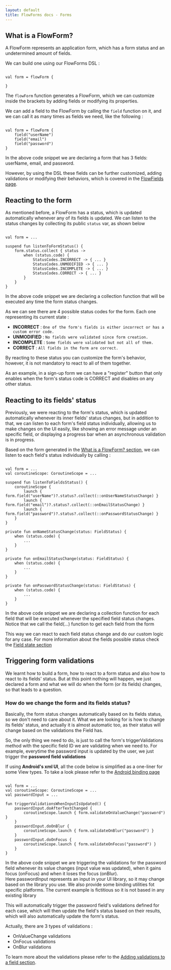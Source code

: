 ```yaml
---
layout: default
title: FlowForms docs - Forms
---
```


## What is a FlowForm?

A FlowForm represents an application form, which has a form status and an undetermined amount of fields. 

We can build one using our FlowForms DSL : 

<pre><code class="kotlin">
val form = flowForm {

}
</code></pre>

The `flowForm` function generates a FlowForm, which we can customize inside the brackets by adding fields or modifying its properties.

We can add a field to the FlowForm by calling the `field` function on it, and we can call it as many times as fields we need, like the following :

<pre><code class="kotlin">
val form = flowForm {
    field("userName")
    field("email")
    field("password")
}
</code></pre>
<p class="comment">In the above code snippet we are declaring a form that has 3 fields: userName, email, and password.</p>

However, by using the DSL these fields can be further customized, adding validations or modifying their behaviors, which is covered in the [FlowFields page](FlowField).

## Reacting to the form

As mentioned before, a FlowForm has a status, which is updated automatically whenever any of its fields is updated. We can listen to the status changes by collecting its public `status` var, as shown below

<pre><code class="kotlin">
val form = ...

suspend fun listenToFormStatus() {
    form.status.collect { status ->
        when (status.code) {
            StatusCodes.INCORRECT -> { ... }
            StatusCodes.UNMODIFIED -> { ... }
            StatusCodes.INCOMPLETE -> { ... }
            StatusCodes.CORRECT -> { ... }
        }
    }
}
</code></pre>
<p class="comment">In the above code snippet we are declaring a collection function that will be executed any time the form status changes.</p>

As we can see there are 4 possible status codes for the form. Each one representing its current state :

 - **INCORRECT** : `One of the form's fields is either incorrect or has a custom error code.`
 - **UNMODIFIED** : `No fields were validated since form creation.`
 - **INCOMPLETE** : `Some fields were validated but not all of them.`
 - **CORRECT** : `All fields in the form are correct.`

 By reacting to these status you can customize the form's behavior, however, it is not mandatory to react to all of them together.

<p class="comment">As an example, in a sign-up form we can have a "register" button that only enables when the form's status code is CORRECT and disables on any other status.</p>

## Reacting to its fields' status

Previously, we were reacting to the form's status, which is updated automatically whenever its inner fields' status changes, but in addition to that, we can listen to each form's field status individually, allowing us to make changes on the UI easily, like showing an error message under an specific field, or displaying a progress bar when an asynchronous validation is in progress.

Based on the form generated in the [What is a FlowForm? section](#what-is-a-flowform), we can listen to each field's status individually by calling :

<pre><code class="kotlin">
val form = ...
val coroutineScope: CoroutineScope = ...

suspend fun listenToFieldsStatus() {
    coroutineScope {
        launch { form.field("userName")?.status?.collect(::onUserNameStatusChange) }
        launch { form.field("email")?.status?.collect(::onEmailStatusChange) }
        launch { form.field("password")?.status?.collect(::onPasswordStatusChange) }
    }
}

private fun onNameStatusChange(status: FieldStatus) {
    when (status.code) {
        ...
    }
}

private fun onEmailStatusChange(status: FieldStatus) {
    when (status.code) {
        ...
    }
}

private fun onPasswordStatusChange(status: FieldStatus) {
    when (status.code) {
        ...
    }
}
</code></pre>
<p class="comment">In the above code snippet we are declaring a collection function for each field that will be executed whenever the specified field status changes.<br>
Notice that we call the field(...) function to get each field from the form</p>

This way we can react to each field status change and do our custom logic for any case. For more information about the fields possible status check the [Field state section](FlowField#field-state)

## Triggering form validations

We learnt how to build a form, how to react to a form status and also how to react to its fields' status. But at this point nothing will happen, we just declared a form and what we will do when the form (or its fields) changes, so that leads to a question.

### How do we change the form and its fields status?

Basically, the form status changes automatically based on its fields status, so we don't need to care about it. What we are looking for is how to change its fields' status, and actually it is almost automatic too, as their status will change based on the validations the Field has.

So, the only thing we need to do, is just to call the form's triggerValidations method with the specific field ID we are validating when we need to. 
For example, everytime the password input is updated by the user, we just trigger the **password field validations**

<p class="comment">
If using <b>Android's xml UI</b>, all the code below is simplified as a one-liner for some View types. To take a look please refer to the <a href="../android-utils/Binding">Android binding page</a>
</p>

<pre><code class="kotlin">
val form = ...
val coroutineScope: CoroutineScope = ...
val passwordInput = ...

fun triggerValidationsWhenInputIsUpdated() {
    passwordInput.doAfterTextChanged {
        coroutineScope.launch { form.validateOnValueChange("password") }
    }
    passwordInput.doOnBlur {
        coroutineScope.launch { form.validateOnBlur("password") }
    }
    passwordInput.doOnFocus {
        coroutineScope.launch { form.validateOnFocus("password") }
    }
}
</code></pre>
<p class="comment">In the above code snippet we are triggering the validations for the password field whenever its value changes (input value was updated), when it gains focus (onFocus) and when it loses the focus (onBlur). <br>
Here passwordInput represents an input in your UI library, so it may change based on the library you use. We also provide some binding utilities fot specific platforms. The current example is fictitious so it is not based in any existing library</p>

This will automatically trigger the password field's validations defined for each case, which will then update the field's status based on their results, which will also automatically update the form's status.

Actually, there are 3 types of validations : 

 * OnValueChange validations 
 * OnFocus validations
 * OnBlur validations

To learn more about the validations please refer to the [Adding validations to a field section](FlowField#adding-validations-to-a-field).
